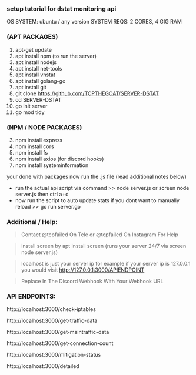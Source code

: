 ### setup tutorial for dstat monitoring api

OS SYSTEM: ubuntu / any version
SYSTEM REQS: 2 CORES, 4 GIG RAM

### (APT PACKAGES) 
1. apt-get update 
2. apt install npm (to run the server)
3. apt install nodejs
4. apt install net-tools
5. apt install vnstat
6. apt install golang-go
7. apt install git
8. git clone https://github.com/TCPTHEGOAT/SERVER-DSTAT
9. cd SERVER-DSTAT
11. go init server
12. go mod tidy

### (NPM / NODE PACKAGES) 
3. npm install express 
4. npm install cors
5. npm install fs
6. npm install axios (for discord hooks)
7. npm install systeminformation

your done with packages now run the .js file (read additional notes below)

- run the actual api script via command >> node server.js or screen node server.js then ctrl a+d
- now run the script to auto update stats if you dont want to manually reload >> go run server.go

### Additional / Help: 

> Contact @tcpfailed On Tele or @tcpfailed On Instagram For Help 

> install screen by apt install screen (runs your server 24/7 via screen node server.js)

> localhost is just your server ip for example 
if your server ip is 127.0.0.1 you would visit http://127.0.0.1:3000/APIENDPOINT

> Replace In The Discord Webhook With Your Webhook URL

### API ENDPOINTS: 

http://localhost:3000/check-iptables

http://localhost:3000/get-traffic-data 

http://localhost:3000/get-maintraffic-data 

http://localhost:3000/get-connection-count 

http://localhost:3000/mitigation-status 

http://localhost:3000/detailed 

